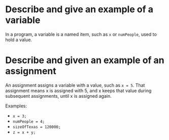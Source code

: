 # Describe and give an example of a variable
  In a program, a variable is a named item, such as `x` or `numPeople`, used to hold a value.

# Describe and given an example of an assignment
  An assignment assigns a variable with a value, such as `x = 5`.
  That assignment means x is assigned with 5, and x keeps that value during subsequent assignments, until x is assigned again.
  
  Examples:
  - `x = 3;`
  - `numPeople = 4;`
  - `sizeOfTexas = 120000;`
  - `z = x + y;`
